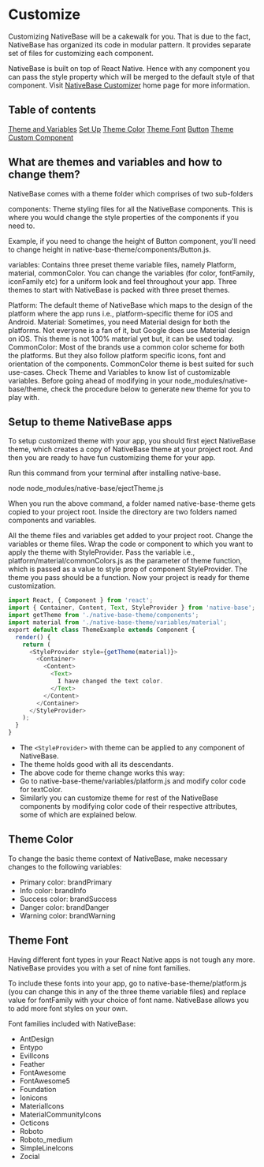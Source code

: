 # Customize

Customizing NativeBase will be a cakewalk for you. That is due to the fact, NativeBase has organized its code in modular pattern. It provides separate set of files for customizing each component.

NativeBase is built on top of React Native. Hence with any component you can pass the style property which will be merged to the default style of that component.
Visit [NativeBase Customizer](https://nativebase.io/nativebase-customizer) home page for more information.

## Table of contents

[Theme and Variables](#What-are-themes-and-variables-and-how-to-change-them)
[Set Up](#Setup-to-theme-NativeBase-apps)
[Theme Color](#Theme-Color)
[Theme Font](#Theme-Font)
[Button](#Button)
[Theme Custom Component](#Theme-Custom-Component)

## What are themes and variables and how to change them?

NativeBase comes with a theme folder which comprises of two sub-folders

components: Theme styling files for all the NativeBase components. This is where you would change the style properties of the components if you need to.

Example, if you need to change the height of Button component, you'll need to change height in native-base-theme/components/Button.js.

variables: Contains three preset theme variable files, namely Platform, material, commonColor. You can change the variables (for color, fontFamily, iconFamily etc) for a uniform look and feel throughout your app.
Three themes to start with
NativeBase is packed with three preset themes.

Platform: The default theme of NativeBase which maps to the design of the platform where the app runs i.e., platform-specific theme for iOS and Android.
Material: Sometimes, you need Material design for both the platforms. Not everyone is a fan of it, but Google does use Material design on iOS. This theme is not 100% material yet but, it can be used today.
CommonColor: Most of the brands use a common color scheme for both the platforms. But they also follow platform specific icons, font and orientation of the components. CommonColor theme is best suited for such use-cases.
Check Theme and Variables to know list of customizable variables. Before going ahead of modifying in your node_modules/native-base/theme, check the procedure below to generate new theme for you to play with.

## Setup to theme NativeBase apps

To setup customized theme with your app, you should first eject NativeBase theme, which creates a copy of NativeBase theme at your project root. And then you are ready to have fun customizing theme for your app.

Run this command from your terminal after installing native-base.

node node_modules/native-base/ejectTheme.js

When you run the above command, a folder named native-base-theme gets copied to your project root. Inside the directory are two folders named components and variables.

All the theme files and variables get added to your project root. Change the variables or theme files.
Wrap the code or component to which you want to apply the theme with StyleProvider.
Pass the variable i.e., platform/material/commonColors.js as the parameter of theme function, which is passed as a value to style prop of component StyleProvider.
The theme you pass should be a function.
Now your project is ready for theme customization.

``` javascript
import React, { Component } from 'react';
import { Container, Content, Text, StyleProvider } from 'native-base';
import getTheme from './native-base-theme/components';
import material from './native-base-theme/variables/material';
​export default class ThemeExample extends Component {
  render() {
    return (
      <StyleProvider style={getTheme(material)}>
        <Container>
          <Content>
            <Text>
              I have changed the text color.
            </Text>
          </Content>
        </Container>
      </StyleProvider>
    );
  }
}

```

- The `<StyleProvider>` with theme can be applied to any component of NativeBase.
- The theme holds good with all its descendants.
- The above code for theme change works this way:
- Go to native-base-theme/variables/platform.js and modify color code for textColor.
- Similarly you can customize theme for rest of the NativeBase components by modifying color code of their respective attributes, some of which are explained below.

## Theme Color

To change the basic theme context of NativeBase, make necessary changes to the following variables:

- Primary color: brandPrimary
- Info color: brandInfo
- Success color: brandSuccess
- Danger color: brandDanger
- Warning color: brandWarning

## Theme Font

Having different font types in your React Native apps is not tough any more. NativeBase provides you with a set of nine font families.

To include these fonts into your app, go to native-base-theme/platform.js (you can change this in any of the three theme variable files) and replace value for fontFamily with your choice of font name. NativeBase allows you to add more font styles on your own.

Font families included with NativeBase:

- AntDesign
- Entypo
- EvilIcons
- Feather
- FontAwesome
- FontAwesome5
- Foundation
- Ionicons
- MaterialIcons
- MaterialCommunityIcons
- Octicons
- Roboto
- Roboto_medium
- SimpleLineIcons
- Zocial
